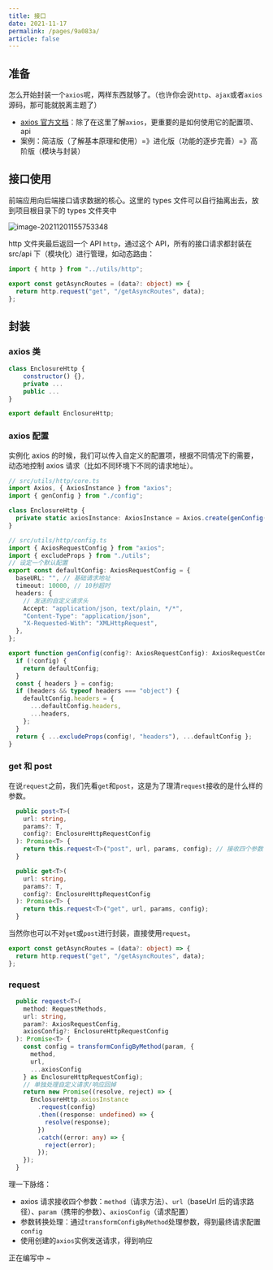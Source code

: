 ```yaml
---
title: 接口
date: 2021-11-17
permalink: /pages/9a083a/
article: false
---
```


## 准备

怎么开始封装一个`axios`呢，两样东西就够了。（也许你会说`http`、`ajax`或者`axios`源码，那可能就脱离主题了）

- [axios 官方文档](http://www.axios-js.com/zh-cn/)：除了在这里了解`axios`，更重要的是如何使用它的配置项、api
- 案例：简洁版（了解基本原理和使用）=》进化版（功能的逐步完善）=》高阶版（模块与封装）

## 接口使用

前端应用向后端接口请求数据的核心。这里的 types 文件可以自行抽离出去，放到项目根目录下的 types 文件夹中

![image-20211201155753348](https://gitee.com/huohuomua/pictures/raw/master/202112011557475.png)

http 文件夹最后返回一个 API `http`，通过这个 API，所有的接口请求都封装在 src/api 下（模块化）进行管理，如动态路由：

```typescript
import { http } from "../utils/http";

export const getAsyncRoutes = (data?: object) => {
  return http.request("get", "/getAsyncRoutes", data);
};
```

## 封装

### axios 类

```js
class EnclosureHttp {
	constructor() {},
	private ...
	public ...
}

export default EnclosureHttp;
```

### axios 配置

实例化 axios 的时候，我们可以传入自定义的配置项，根据不同情况下的需要，动态地控制 axios 请求（比如不同环境下不同的请求地址）。

```typescript
// src/utils/http/core.ts
import Axios, { AxiosInstance } from "axios";
import { genConfig } from "./config";

class EnclosureHttp {
  private static axiosInstance: AxiosInstance = Axios.create(genConfig()); // 创建并保存当前Axios实例对象
}
```

```typescript
// src/utils/http/config.ts
import { AxiosRequestConfig } from "axios";
import { excludeProps } from "./utils";
// 设定一个默认配置
export const defaultConfig: AxiosRequestConfig = {
  baseURL: "", // 基础请求地址
  timeout: 10000, // 10秒超时
  headers: {
    // 发送的自定义请求头
    Accept: "application/json, text/plain, */*",
    "Content-Type": "application/json",
    "X-Requested-With": "XMLHttpRequest",
  },
};

export function genConfig(config?: AxiosRequestConfig): AxiosRequestConfig {
  if (!config) {
    return defaultConfig;
  }
  const { headers } = config;
  if (headers && typeof headers === "object") {
    defaultConfig.headers = {
      ...defaultConfig.headers,
      ...headers,
    };
  }
  return { ...excludeProps(config!, "headers"), ...defaultConfig };
}
```

### get 和 post

在说`request`之前，我们先看`get`和`post`，这是为了理清`request`接收的是什么样的参数。

```typescript
  public post<T>(
    url: string,
    params?: T,
    config?: EnclosureHttpRequestConfig
  ): Promise<T> {
    return this.request<T>("post", url, params, config); // 接收四个参数
  }

  public get<T>(
    url: string,
    params?: T,
    config?: EnclosureHttpRequestConfig
  ): Promise<T> {
    return this.request<T>("get", url, params, config);
  }
```

当然你也可以不对`get`或`post`进行封装，直接使用`request`。

```typescript
export const getAsyncRoutes = (data?: object) => {
  return http.request("get", "/getAsyncRoutes", data);
};
```

### request

```typescript
  public request<T>(
    method: RequestMethods,
    url: string,
    param?: AxiosRequestConfig,
    axiosConfig?: EnclosureHttpRequestConfig
  ): Promise<T> {
    const config = transformConfigByMethod(param, {
      method,
      url,
      ...axiosConfig
    } as EnclosureHttpRequestConfig);
    // 单独处理自定义请求/响应回掉
    return new Promise((resolve, reject) => {
      EnclosureHttp.axiosInstance
        .request(config)
        .then((response: undefined) => {
          resolve(response);
        })
        .catch((error: any) => {
          reject(error);
        });
    });
  }
```

理一下脉络：

- axios 请求接收四个参数：`method`（请求方法）、`url`（baseUrl 后的请求路径）、`param`（携带的参数）、`axiosConfig`（请求配置）
- 参数转换处理：通过`transformConfigByMethod`处理参数，得到最终请求配置`config`
- 使用创建的`axios`实例发送请求，得到响应

正在编写中 ~
